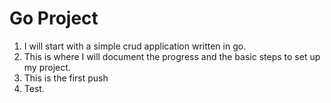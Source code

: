 # Go Project
1. I will start with a simple crud application written in go.
2. This is where I will document the progress and the basic steps to set up my project.
3. This is the first push
4. Test.